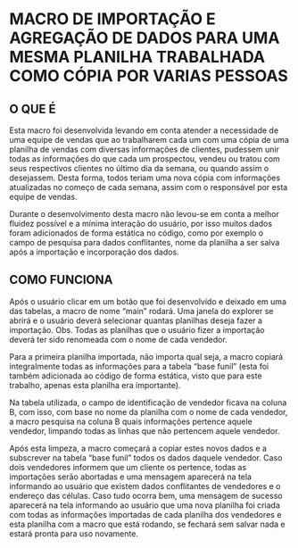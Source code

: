 <h1>MACRO DE IMPORTAÇÃO E AGREGAÇÃO DE DADOS PARA UMA MESMA PLANILHA TRABALHADA COMO CÓPIA POR VARIAS PESSOAS</h1>

<h2>O QUE É</h2>
<p>Esta macro foi desenvolvida levando em conta atender a necessidade de uma equipe de vendas que ao trabalharem cada um com uma cópia de uma planilha de vendas com diversas informações de clientes, pudessem unir todas as informações do que cada um prospectou, vendeu ou tratou com seus respectivos clientes no último dia da semana, ou quando assim o desejassem. Desta forma, todos teriam uma nova cópia com informações atualizadas no começo de cada semana, assim com o responsável por esta equipe de vendas.</p>
<p>Durante o desenvolvimento desta macro não levou-se em conta a melhor fluidez possível e a mínima interação do usuário, por isso muitos dados foram adicionados de forma estática no código, como por exemplo o campo de pesquisa para dados conflitantes, nome da planilha a ser salva após a importação e incorporação dos dados.</p>

<h2>COMO FUNCIONA</h2>

<p>Após o usuário clicar em um botão que foi desenvolvido e deixado em uma das tabelas, a macro de nome “main” rodará. Uma janela do explorer se abrirá e o usuário deverá selecionar quantas planilhas deseja fazer a importação. Obs. Todas as planilhas que o usuário fizer a importação deverá ter sido renomeada com o nome de cada vendedor.</p>
<p>Para a primeira planilha importada, não importa qual seja, a macro copiará integralmente todas as informações para a tabela “base funil” (esta foi também adicionada ao código de forma estática, visto que para este trabalho, apenas esta planilha era importante).</p>
<p>Na tabela utilizada, o campo de identificação de vendedor ficava na coluna B, com isso, com base no nome da planilha com o nome de cada vendedor, a macro pesquisa na coluna B quais informações pertence aquele vendedor, limpando todas as linhas que não pertencem aquele vendedor.</p>
<p>Após esta limpeza, a macro começará a copiar estes novos dados e a subscrever na tabela “base funil” todos os dados daquele vendedor. Caso dois vendedores informem que um cliente os pertence, todas as importações serão abortadas e uma mensagem aparecerá na tela informando ao usuário que existem dados conflitantes de vendedores e o endereço das células. Caso tudo ocorra bem, uma mensagem de sucesso aparecerá na tela informando ao usuário que uma nova planilha foi criada com todas as informações importadas de cada planilha dos vendedores e esta planilha com a macro que está rodando, se fechará sem salvar nada e estará pronta para uso novamente.</p> 

